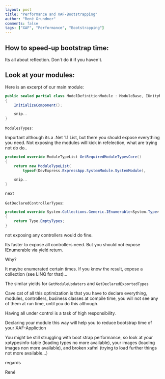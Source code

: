 ```yaml
--- 
layout: post
title: "Performance and XAF-Bootstrapping"
author: "René Grundner"
comments: false
tags: ["XAF", "Performance", "Bootstrapping"]
---
```


## How to speed-up bootstrap time:

Its all about reflection. Don't do it if you haven't.

## Look at your modules:


Here is an excerpt of our main module:

```cs
public sealed partial class ModelDefinitionModule : ModuleBase, IUnityModule
{
    InitializeComponent();

    snip..
}
```

`ModulesTypes`:

Important although its a .Net 1.1 List, but there you should expose everything you need.
Not exposing the modules will kick in refelection, what are trying not do do..

```cs
protected override ModuleTypeList GetRequiredModuleTypesCore()
{
    return new ModuleTypeList(
        typeof(DevExpress.ExpressApp.SystemModule.SystemModule),

    snip..
}
```

next 

`GetDeclaredControllerTypes`:

```cs
protected override System.Collections.Generic.IEnumerable<System.Type> GetDeclaredControllerTypes()
{
    return Type.EmptyTypes;
}
```

not exposing any controllers would do fine.

Its faster to expose all controllers need.
But you should not expose IEnumerable via yield return.

Why?

It maybe enumerated certain times. If you know the result, expose a collection (see LINQ for that)...

The similar yields for `GetModuleUpdaters` and `GetDeclaredExportedTypes`

Cave cat of all this optimization is that you have to declare everything, modules, controllers, business classes at compile time, you will not see any of them at run time, until you do this although.

Having all under control is a task of high responsibility.

Declaring your module this way will help you to reduce bootstrap time of your XAF-Appliction

You might be still struggling with boot strap performance, so look at your xptypesinfo-table (loading types no more available), your images (loading images non more available), and broken xafml (trying to load further things not more available...)

regards

René